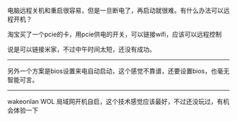 电脑远程关机和重启很容易，但是一旦断电了，再启动就很难。有什么办法可以远程开机？

淘宝买了一个pcie的卡，用pcie供电的开关，可以链接wifi，应该可以远程控制

说是可以链接米家，不过中午时间太短，还没有成功。

***

另外一个方案是bios设置来电自动启动，这个感觉不靠谱，还要设置bios，也毫无智能可言。

***
wakeonlan
WOL 局域网开机自启，这个技术感觉应该最好，不过还没玩过，有机会体验一下

